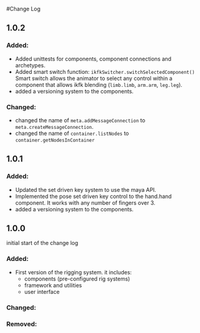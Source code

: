 #Change Log 


## 1.0.2


### Added: 
* Added unittests for components, component connections and archetypes. 
* Added smart switch function: `ikfkSwitcher.switchSelectedComponent()`
Smart switch allows the animator to select any control within a component
that allows ikfk blending (`limb.limb`, `arm.arm`, `leg.leg`).
* added a versioning system to the components. 

### Changed: 
* changed the name of `meta.addMessageConnection` to `meta.createMessageConnection`. 
* changed the name of `container.listNodes` to `container.getNodesInContainer`
## 1.0.1

### Added: 
* Updated the  set driven key system to use the maya API. 
* Implemented the pose set driven key control to the hand.hand component. 
It works with any number of fingers over 3. 
* added a versioning system to the components. 
    

## 1.0.0

initial start of the change log

### Added: 
* First version of the rigging system. it includes: 
    - components (pre-configured rig systems)
    - framework and utilities 
    - user interface 
    
 
### Changed: 

### Removed: 
 